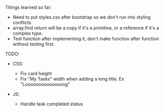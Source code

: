 Things learned so far:

- Need to put styles.css after bootstrap so we don't run into styling conflicts.
- array.find return will be a copy if it's a primitive, or a reference if it's a complex type.
- Test function after implementing it, don't make function after function without testing first.

TODO:

- CSS:

  - Fix card height
  - Fix "My Tasks" width when adding a long title. Ex "Loooooooooooooong"

- JS:

  - Handle task completed status
